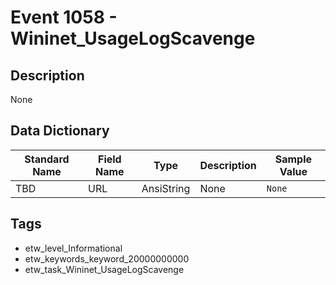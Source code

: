 # Event 1058 - Wininet_UsageLogScavenge

## Description
None

## Data Dictionary
|Standard Name|Field Name|Type|Description|Sample Value|
|---|---|---|---|---|
|TBD|URL|AnsiString|None|`None`|

## Tags
* etw_level_Informational
* etw_keywords_keyword_20000000000
* etw_task_Wininet_UsageLogScavenge